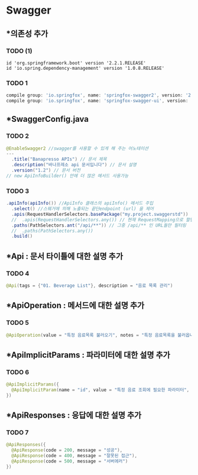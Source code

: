 # Swagger

## *의존성 추가

### TODO (1)

```
id 'org.springframework.boot' version '2.2.1.RELEASE'
id 'io.spring.dependency-management' version '1.0.8.RELEASE'
```

### TODO 1

```gradle
compile group: 'io.springfox', name: 'springfox-swagger2', version: '2.9.2'
compile group: 'io.springfox', name: 'springfox-swagger-ui', version: '2.9.2'
```

## *SwaggerConfig.java

### TODO 2

```java
@EnableSwagger2 //swagger를 사용할 수 있게 해 주는 어노테이션
---
  .title("Banapresso APIs") // 문서 제목
  .description("바나프레소 api 문서입니다") // 문서 설명
  .version("1.2") // 문서 버전
// new ApiInfoBuilder() 안에 더 많은 메서드 사용가능
```

### TODO 3

```java
.apiInfo(apiInfo()) //ApiInfo 클래스의 apiInfo() 메서드 주입
  .select() //스웨거에 의해 노출되는 끝단endpoint (url) 을 제어
  .apis(RequestHandlerSelectors.basePackage("my.project.swaggerstd"))
  //  .apis(RequestHandlerSelectors.any()) // 현재 RequestMapping으로 할당된 모든 URL 리스트를 추출
  .paths(PathSelectors.ant("/api/**")) // 그중 /api/** 인 URL들만 필터링
  //  .paths(PathSelectors.any())
  .build()
```

## *Api : 문서 타이틀에 대한 설명 추가

### TODO 4

```java
@Api(tags = {"01. Beverage List"}, description = "음료 목록 관리")
```

## *ApiOperation : 메서드에 대한 설명 추가

### TODO 5

```java
@ApiOperation(value = "특정 음료목록 불러오기", notes = "특정 음료목록을 불러옵니다")
```

## *ApiImplicitParams : 파라미터에 대한 설명 추가

### TODO 6

```java
@ApiImplicitParams({
  @ApiImplicitParam(name = "id", value = "특정 음료 조회에 필요한 파라미터", required = true, dataType = "String", paramType = "path", defaultValue = "1001"),
})
```

## *ApiResponses : 응답에 대한 설명 추가

### TODO 7

```java
@ApiResponses({
  @ApiResponse(code = 200, message = "성공"),
  @ApiResponse(code = 400, message = "잘못된 접근"),
  @ApiResponse(code = 500, message = "서버에러")
})
```
